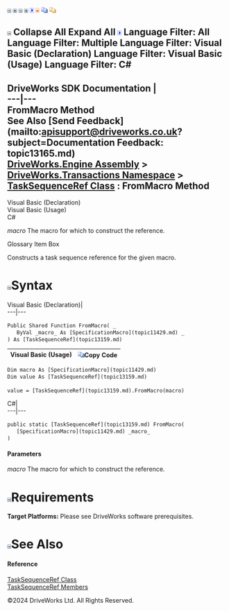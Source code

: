 ![](dotnetimages/collapse.gif) ![](dotnetimages/expand.gif) ![](dotnetimages/collapse.gif) ![](dotnetimages/expand.gif) ![](dotnetimages/drpdown.gif) ![](dotnetimages/drpdown_orange.gif) ![](dotnetimages/copycode.gif) ![](dotnetimages/copycodeHighlight.gif)

![](dotnetimages/collapse.gif) Collapse All Expand All ![](dotnetimages/drpdown.gif) Language Filter: All  Language Filter: Multiple  Language Filter: Visual Basic (Declaration) Language Filter: Visual Basic (Usage) Language Filter: C#  
---  
DriveWorks SDK Documentation  |   
---|---  
FromMacro Method   
See Also [Send Feedback](mailto:apisupport@driveworks.co.uk?subject=Documentation Feedback: topic13165.md)  
[DriveWorks.Engine Assembly](topic2156.md) > [DriveWorks.Transactions Namespace](topic12835.md) > [TaskSequenceRef Class](topic13159.md) : FromMacro Method  
---  
  
Visual Basic (Declaration)    
Visual Basic (Usage)    
C# 

_macro_
    The macro for which to construct the reference.

Glossary Item Box

Constructs a task sequence reference for the given macro. 

# ![](dotnetimages/collapse.gif)Syntax

Visual Basic (Declaration)|   
---|---  
      
    
    Public Shared Function FromMacro( _
       ByVal _macro_ As [SpecificationMacro](topic11429.md) _
    ) As [TaskSequenceRef](topic13159.md)  
  
Visual Basic (Usage)| ![](dotnetimages/copycode.gif)Copy Code  
---|---  
      
    
    Dim macro As [SpecificationMacro](topic11429.md)
    Dim value As [TaskSequenceRef](topic13159.md)
     
    value = [TaskSequenceRef](topic13159.md).FromMacro(macro)  
  
C#|   
---|---  
      
    
    public static [TaskSequenceRef](topic13159.md) FromMacro( 
       [SpecificationMacro](topic11429.md) _macro_
    )  
  
#### Parameters

 _macro_
    The macro for which to construct the reference.

# ![](dotnetimages/collapse.gif)Requirements

**Target Platforms:** Please see DriveWorks software prerequisites.

# ![](dotnetimages/collapse.gif)See Also

#### Reference

[TaskSequenceRef Class](topic13159.md)   
[TaskSequenceRef Members](topic13160.md)

©2024 DriveWorks Ltd. All Rights Reserved.
